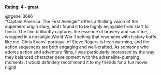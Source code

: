 **Rating: 4 - great**  

@rgene_3686  
"Captain America: The First Avenger" offers a thrilling vision of the superhero origin story, and I found it to be highly enjoyable from start to finish. The film brilliantly captures the essence of bravery and sacrifice, wrapped in a nostalgic World War II setting that resonates with history buffs like me. Chris Evans' portrayal of Steve Rogers is heartwarming, and the action sequences are both engaging and well-crafted. As someone who adores action and adventure films, I was particularly impressed by the way they balanced character development with the adrenaline-pumping moments. I would definitely recommend it to my friends for a fun movie night!